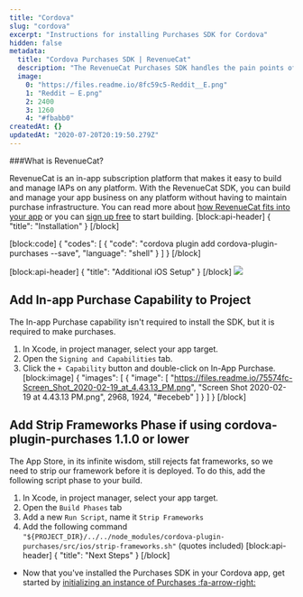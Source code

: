 ```yaml
---
title: "Cordova"
slug: "cordova"
excerpt: "Instructions for installing Purchases SDK for Cordova"
hidden: false
metadata: 
  title: "Cordova Purchases SDK | RevenueCat"
  description: "The RevenueCat Purchases SDK handles the pain points of in-app purchases and subscriptions for Cordova, so you can get back to building your app."
  image: 
    0: "https://files.readme.io/8fc59c5-Reddit__E.png"
    1: "Reddit – E.png"
    2: 2400
    3: 1260
    4: "#fbabb0"
createdAt: {}
updatedAt: "2020-07-20T20:19:50.279Z"
---
```

###What is RevenueCat?

RevenueCat is an in-app subscription platform that makes it easy to build and manage IAPs on any platform. With the RevenueCat SDK, you can build and manage your app business on any platform without having to maintain purchase infrastructure. You can read more about [how RevenueCat fits into your app](https://www.revenuecat.com/blog/where-does-revenuecat-fit-in-your-app) or you can [sign up free](https://app.revenuecat.com/signup) to start building.
[block:api-header]
{
  "title": "Installation"
}
[/block]

[block:code]
{
  "codes": [
    {
      "code": "cordova plugin add cordova-plugin-purchases --save",
      "language": "shell"
    }
  ]
}
[/block]

[block:api-header]
{
  "title": "Additional iOS Setup"
}
[/block]
![](https://media.giphy.com/media/39zTmnsW1CIrJNk5AM/giphy.gif)

## Add In-app Purchase Capability to Project
The In-app Purchase capability isn't required to install the SDK, but it is required to make purchases.
1. In Xcode, in project manager, select your app target.
2. Open the `Signing and Capabilities` tab.
3. Click the `+ Capability` button and double-click on In-App Purchase.
[block:image]
{
  "images": [
    {
      "image": [
        "https://files.readme.io/75574fc-Screen_Shot_2020-02-19_at_4.43.13_PM.png",
        "Screen Shot 2020-02-19 at 4.43.13 PM.png",
        2968,
        1924,
        "#ecebeb"
      ]
    }
  ]
}
[/block]
## Add Strip Frameworks Phase if using cordova-plugin-purchases 1.1.0 or lower
The App Store, in its infinite wisdom, still rejects fat frameworks, so we need to strip our framework before it is deployed. To do this, add the following script phase to your build.
1. In Xcode, in project manager, select your app target.
2. Open the `Build Phases` tab
3. Add a new `Run Script`, name it `Strip Frameworks`
4. Add the following command `"${PROJECT_DIR}/../../node_modules/cordova-plugin-purchases/src/ios/strip-frameworks.sh"` (quotes included)
[block:api-header]
{
  "title": "Next Steps"
}
[/block]
* Now that you've installed the Purchases SDK in your Cordova app, get started by [initializing an instance of Purchases :fa-arrow-right:](doc:getting-started-1#section-configure-purchases)